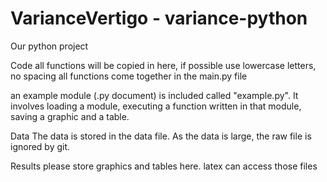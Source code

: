 # VarianceVertigo - variance-python
Our python project

Code
all functions will be copied in here, if possible use lowercase letters, no spacing
all functions come together in the main.py file

an example module (.py document) is included called "example.py".
It involves loading a module, executing a function written in that module, saving a graphic and a table. 

Data
The data is stored in the data file. As the data is large, the raw file is ignored by git.

Results
please store graphics and tables here. latex can access those files 
